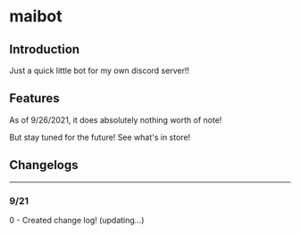 # maibot

## Introduction
Just a quick little bot for my own discord server!!

## Features
As of 9/26/2021, it does absolutely nothing worth of note! 

But stay tuned for the future! See what's in store!

## Changelogs

___
### 9/21 
0 - Created change log! (updating...)